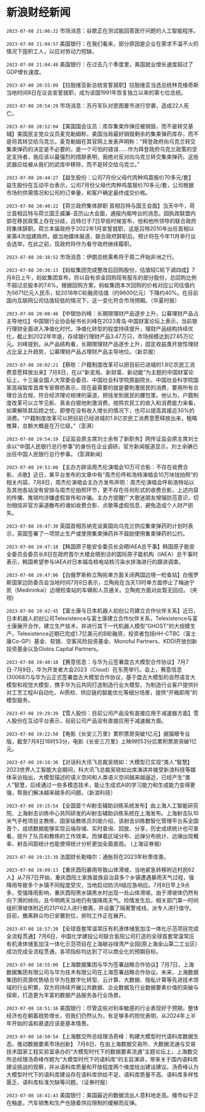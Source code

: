 # 新浪财经新闻
`2023-07-08 21:06:22` 市场消息：谷歌正在测试能回答医疗问题的人工智能程序。

`2023-07-08 21:04:57` 美国银行：在我们看来，部分原因是企业在需求不温不火的情况下囤积工人，以应对劳动力短缺。

`2023-07-08 21:04:48` 美国银行：在过去几个季度里，美国就业增长速度超过了GDP增长速度。

`2023-07-08 20:55:09` 【拉脱维亚新总统宣誓就职】拉脱维亚当选总统林克维奇斯当地时间8日在议会宣誓就职，成为该国1991年恢复独立以来的第七位总统。

`2023-07-08 20:54:29` 市场消息：苏丹军队对恩图曼市进行空袭，造成22人死亡。

`2023-07-08 20:52:04` 【美国国会议员：库存集束炸弹应被销毁，而不是转交基辅】美国民主党众议员麦克勒姆称，美国当局最好销毁剩余的集束弹药库存，而不是将其转交给乌克兰。麦克勒姆在其官网上发表声明称：“拜登政府向乌克兰转交集束弹药的决定是不必要的，是一个可怕的错误……作为拜登政府乌克兰政策的坚定支持者，我应该以最强烈的措辞表明，我绝对反对向乌克兰转交集束弹药。这些武器应给被从我们的武库中移除，而不是转交给乌克兰。”

`2023-07-08 20:44:27` 【益生股份：公司7月份父母代肉种鸡苗报价70多元/套】益生股份在互动平台表示，公司7月份父母代肉种鸡苗报价70多元/套，公司根据市场的供需情况和公司的订单量，和客户确定最终成交价格。

`2023-07-08 20:40:22` 【荷兰政府集体辞职 首相吕特与国王会面】当天中午，荷兰首相吕特与荷兰国王威廉-亚历山大会面，通报内阁垮台的消息。因执政联盟内部在移民政策上存在分歧，吕特已于7日早些时候宣布，他和他所领导的联合政府将集体辞职。荷兰本届政府于2022年1月宣誓就职，这是吕特2010年出任首相以来第4次组建政府。据当地媒体报道，联合政府辞职后，预计将在今年11月举行议会选举。在此之前，现政府将作为看守政府继续履职。

`2023-07-08 20:38:52` 市场消息：伊朗总统莱希将于周二开始非洲之行。

`2023-07-08 20:38:13` 【蚂蚁集团完成整改后回购股份，估值较C轮下调四成】7月8日上午，蚂蚁集团宣布，将以自有资金回购现有股东的部分股份，总回购比例不超过总股本的7.6%。根据回购方案，蚂蚁集团本次回购的价格对应公司估值约为5671亿元人民币，较2018年C轮融资估值（约9600亿元）下降约40%。在目前国内互联网公司估值较低的情况下，这一变化符合市场预期。（华夏时报）

`2023-07-08 20:08:46` 【中银协刘峰：长期限理财产品逐步上升，公募理财产品占主导地位】中国银行业协会秘书长刘峰在2023青岛·中国财富论坛上表示，当前银行理财全面进入净值化时代，净值化转型的程度持续提升，理财产品结构持续优化，截止到2022年年底，存续银行理财产品3.47万只，市场规模达到27.65万亿元。刘峰提到，从产品结构看，长期限理财产品逐步上升，固定收益类开放性理财占比呈上升趋势，公募理财产品占理财产品主导地位。（新京报）

`2023-07-08 20:02:21` 【蔡昉：户籍制度改革可以把目前已进城的1.8亿农民工消费意愿释放出来】7月8日，在以“新变局、新财富、新动能”为主题的中国财富论坛上，十三届全国人大常委会委员、中国社会科学院原副院长、中国社会科学院国家高端智库首席专家蔡昉表示，现在最需要的就是要刺激居民的消费，要用所有合理合法合规、符合经济理论规律的渠道，把钱发到居民的腰包里。他认为，户籍制度改革可以立竿见影、真金白银地刺激消费。按照农民工的收入和消费能力来看，如果解除其后顾之忧，即使在没有收入增长的情况下，也可以提高其接近30%的消费。“户籍制度改革可以把目前已经进城的1.8亿农民工消费意愿释放出来，粗略推算，总额大概是在万亿级。”（澎湃）

`2023-07-08 19:54:19` 【证监会原主席刘士余有了新职务】网传证监会原主席刘士余以“中国人民银行总行参事”的身份在企业调研。官方新闻报道显示，刘士余确已出任中国人民银行总行参事。 (澎湃新闻)

`2023-07-08 19:53:00` 【主办方辟谣周杰伦演唱会10万可合影：不存在收费合影、点歌】近日，某平台发布的文章中有“周杰伦呼和浩特演唱会10万块钱拍照”的相关内容。7月8日，周杰伦演唱会主办方发布声明：周杰伦演唱会呼和浩特站以及其他各站没有安排与周杰伦拍照环节，更不存在任何形式的收费合影，上述内容的传播、推销均涉嫌虚假宣传和诈骗。主办方提醒广大歌迷朋友增强防范意识，切勿相信非官方渠道散布的诸如收费合影、点歌等虚假信息，避免造成个人财产损失。

`2023-07-08 19:47:30` 英国首相苏纳克谈美国向乌克兰供应集束弹药的计划时表示，英国签署了一项禁止生产或使用集束弹药并不鼓励使用集束弹药的公约。

`2023-07-08 19:47:18` 【韩国原子能安全委员长会晤IAEA总干事】韩国原子能安全委员会委员长8日在政府首尔大楼会晤到访的国际原子能机构（IAEA）总干事时表示，韩国希望参与IAEA对日本福岛核电站核污染水排海进行的跟进调查。

`2023-07-08 19:47:06` 【白俄罗斯称立陶宛单方面关闭两国边境一检查站】白俄罗斯国家边防委员会当地时间7月8日表示，立陶宛在当天13时单方面停止了梅迪宁凯（Medininkai）边境检查站的车辆和人员通关。立陶宛方面对此暂无回应。 (央视)

`2023-07-08 19:42:45` 【富士康与日本机器人初创公司建立合作伙伴关系】近日，日本机器人初创公司Telexistence与富士康建立合作伙伴关系，Telexistence与富士康展开合作，建立生产技术，并进行其下一代机器人模型“GHOST”的大规模生产。Telexistence近期已完成1.7亿美元的B轮融资，投资者包括HH-CTBC（富士康Co-GP）基金、软银、空客风险投资基金、Monoful Partners、KDDI开放创新投资基金以及Globis Capital Partners。

`2023-07-08 19:40:10` 【赛意信息：与华为云签署盘古大模型合作协议】7月7日-7月9日，华为开发者大会2023（Cloud）在东莞举行。会上，赛意信息(300687)与华为云正式签署盘古大模型合作协议，基于盘古大模型的自然语言大模型和视觉大模型，携手华为云共同打造制造行业大模型，为制造行业客户提供针对工艺工程AI自动化、AI质检、供应链的智能优化等细分场景，提供“开箱即用”的模型服务。

`2023-07-08 19:29:39` 【雪人股份：目前公司产品没有直接应用于减速器方面】雪人股份在互动平台表示，目前公司产品没有直接应用于减速器方面。

`2023-07-08 19:22:50` 【电影《长安三万里》累积票房突破1亿元】据猫眼专业版，截至7月8日18时53分，电影《长安三万里》上映9时53分后累积票房突破1亿元。

`2023-07-08 19:18:36` 【对话科大讯飞总裁吴晓如：大模型已实现“类人”智慧】2023世界人工智能大会期间，科大讯飞总裁吴晓如出席演讲并接受新浪科技等媒体采访指出，大模型描述的语义空间和人类语义空间越来越逼近，已经产生“类人”智慧，后续通过一些多模态技术，能让生成式AI的学习能力和生成能力变得更强，帮我们解决越来越多的问题。（新浪科技）

`2023-07-08 19:15:54` 【全国首个AI射击辅助训练系统发布】由上海人工智能研究院、上海射击训练中心共同研发的AI射击辅助训练系统在上海发布。上海射击队10米气手枪项目主教练，国家级教练员刘珉介绍，该射击训练数智化管理平台系全国首个，成绩数据能够实现云端存储、实时查询、回放、分享，历史成绩统计也可查看，提升了队员和教练的工作效率。而弹着区域分布、远弹分布统计、远弹出现概率、射击间距统计也能使得统计分析更加全面直观。 (上海证券报)

`2023-07-08 19:15:39` 法国财长勒梅尔：通胀将在2023年秋季改善。

`2023-07-08 19:09:13` 【重庆酉阳暴雨导致山体滑坡，当地紧急转移附近村民62人】从7月7日开始，重庆酉阳土家族苗族自治县多个乡镇遭遇暴雨天气过程，强降雨导致多个乡镇不同程度受灾，当地启动防汛Ⅱ级应急响应。7月8日早上9点多，受强降雨影响，重庆酉阳黑水镇黑水村出现一处山体滑坡。由于滑坡体仍然有向下滑的倾向，且今明两天当地仍有强降雨天气。险情发生后，相关部门第一时间组织滑坡体附近的21户62人进行撤离，并设置了隔离警戒线，派专人进行值守。目前，撤离群众均已安置到位，排险工作正在展开。

`2023-07-08 18:57:20` 【全球首套常温常压有机液体储氢加注一体化示范项目完成全流程贯通】7月6日，中国化学建投公司联合氢阳公司打造的全球首套常温常压有机液体储氢加注一体化示范项目在上海碳谷绿湾产业园(原上海金山第二工业区)成功完成全流程贯通，各项指标均达到了可以商业化的预期目标。

`2023-07-08 18:55:00` 【上海数据集团与华为签署战略合作协议】7月7日，上海数据集团有限公司与华为技术有限公司在上海签署战略合作协议。未来，上海数据集团的资源优势结合华为在数字化转型、云计算、大数据、隐私计算等先进技术领域的行业积累，双方将持续开展公共数据、企业数据及行业数据要素价值的突破与探索，打造更为丰富的数据产品服务各行业场景。

`2023-07-08 18:51:16` 美国银行：尽管这些对利率敏感的行业表现好于预期，整体经济也在朝着趋势增长，但我们仍然认为，有足够多的担忧表明，从2024年上半年开始的温和衰退应该是基本情景。

`2023-07-08 18:50:54` 【上海数交所总经理汤奇峰：构建大模型时代语料库数据生态，推动数据要素市场创新】 7月8日，在由上海数据交易所、大数据流通与交易技术国家工程实验室承办的“大模型时代下的数据要素流通”主题论坛上，上海数交所总经理汤奇峰作题为“大模型时代下的语料库”的主旨演讲，带来关于国内语料库建设挑战的观察，并从语料库质量和开放程度两个维度给出建设建议。汤奇峰认为大模型时代下的语料库建设存在语料库供给不足、语料库质量不高、语料库多样性匮乏、语料库标准欠缺等问题。（证券时报）

`2023-07-08 18:41:43` 美国银行：美国最近的数据流出人意料地走高。楼市似乎正在触底，汽车销售和生产也随着供应限制的缓解而反弹。

